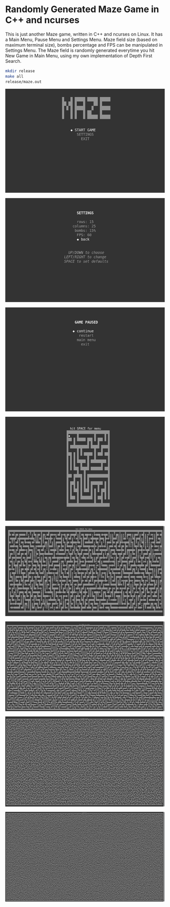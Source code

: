 # Randomly Generated Maze Game in C++ and ncurses

This is just another Maze game, written in C++ and ncurses on Linux. It has a Main Menu, Pause Menu and Settings Menu. Maze field size (based on maximum terminal size), bombs percentage and FPS can be manipulated in Settings Menu. The Maze field is randomly generated everytime you hit New Game in Main Menu, using my own implementation of Depth First Search.

```bash
mkdir release
make all
release/maze.out
```

![Alt text](screenshots/1.png)

![Alt text](screenshots/2.png)

![Alt text](screenshots/3.png)

![Alt text](screenshots/4.png)

![Alt text](screenshots/5.png)

![Alt text](screenshots/6.png)

![Alt text](screenshots/7.png)

![Alt text](screenshots/8.png)

